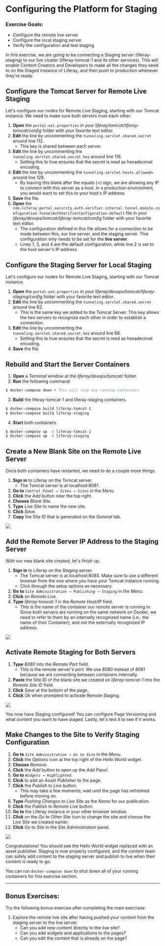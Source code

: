 # Configuring the Platform for Staging 

<div class="ahead">
	<h3>Exercise Goals:</h3>
		<ul>
			<li>Configure the remote live server</li>
			<li>Configure the local staging server</li>
			<li>Verify the configuration and test staging</li>
		</ul>
</div>

In this exercise, we are going to be connecting a Staging server (liferay-staging) to our live cluster (liferay-tomcat-1 and its other services). This will enable Content Creators and Developers to make all the changes they need to on the Staged instance of Liferay, and then push to production whenever they're ready.

## Configure the Tomcat Server for Remote Live Staging

Let's configure our nodes for Remote Live Staging, starting with our Tomcat instance. We need to make sure both servers trust each other.

1. **Open** the `portal-ext.properties` in your *liferay/tomcat/liferay-tomcat/config* folder with your favorite text editor.
2. **Edit** the line by uncommenting the `tunneling.servlet.shared.secret` around line 112.
	- This key is shared between each server.
3. **Edit** the line by uncommenting the `tunneling.servlet.shared.secret.hex` around line 118.
	- Setting this to true ensures that the secret is read as hexadecimal encoding.
4. **Edit** the line by uncommenting the `tunneling.servlet.hosts.allowed=` around line 128.
	- By leaving this blank after the equals (=) sign, we are allowing any IP to connect with this server as a host. In a production environment, you would want to set this to your host's IP address.
5. **Save** the file.
6. **Open** the `com.liferay.portal.security.auth.verifier.internal.tunnel.module.configuration.TunnelAuthVerifierConfiguration-default` file in your *liferay/devops/tomcat/liferay-tomcat/config* folder with your favorite text editor.
	- The configuration defined in this file allows for a connection to be made between this, our live server, and the staging server. This configuration only needs to be set for the **live server**.
	- Lines 1, 3, and 4 are the default configuration, while line 2 is set to the host server's IP address.

## Configure the Staging Server for Local Staging

Let's configure our nodes for Remote Live Staging, starting with our Tomcat instance.

1. **Open** the `portal-ext.properties` in your *liferay/devops/tomcat/liferay-staging/config* folder with your favorite text editor.
1. **Edit** the line by uncommenting the `tunneling.servlet.shared.secret` around line 62.
	- This is the same key we added to the Tomcat Server. This key allows the two servers to recognize each other in order to establish a connection.
1. **Edit** the line by uncommenting the `tunneling.servlet.shared.secret.hex` around line 68.
	- Setting this to true ensures that the secret is read as hexadecimal encoding.
1. **Save** the file.

## Rebuild and Start the Server Containers

1. **Open** a _Terminal_ window at the _liferay/devops/tomcat/_ folder.
2. **Run** the following command:
```bash
$ docker-compose down # This will stop any running containers
```
3. **Build** the liferay-tomcat-1 and liferay-staging containers.
```bash
$ docker-compose build liferay-tomcat-1
$ docker-compose build liferay-staging
```
4. **Start** both containers.
```bash
$ docker-compose up -d liferay-tomcat-1 
$ docker-compose up -d liferay-staging
```

## Create a New Blank Site on the Remote Live Server

Once both containers have restarted, we need to do a couple more things.

1. **Sign in** to Liferay on the Tomcat server.
    - The Tomcat server is at localhost:8081.
2. **Go to** _`Control Panel → Sites → Sites`_ in the *Menu*.
3. **Click** the *Add* button near the top right.
4. **Choose** _Blank Site_.
5. **Type** *Live Site* to name the new site.
6. **Click** *Save*.
7. **Copy** the Site ID that is generated on the _General_ tab.

<img src="../images/blank_site.png" style="max-width: 100%">

## Add the Remote Server IP Address to the Staging Server

With our new blank site created, let's finish up.

1. **Sign in** to Liferay on the Staging server.
    - The Tomcat server is at localhost:8085. Make sure to use a different browser from the one where you have your Tomcat instance running.
    - Click through the setup options as necessary.
2. **Go to** _`Site Administration → Publishing → Staging`_ in the *Menu*.
3. **Click** on *Remote Live*.
4. **Type** *liferay-tomcat-1* in the *Remote Host/IP* field.
    - This is the name of the container our remote server is running in. Since both servers are running on the same network on Docker, we need to refer to them by an internally recognized name (i.e., the name of their Container), and not the externally recognized IP address.

<img src="../images/chapter-2/remote-host-ip.png" style="max-width: 100%">

## Activate Remote Staging for Both Servers

1. **Type**  *8080* into the *Remote Port* field.
    - This is the remote server's port. We use *8080* instead of *8081* because we are connecting between containers internally.
2. **Paste** the Site ID of the blank site we created on _liferay-tomcat-1_ into the *Remote Site ID* field.
3. **Click** _Save_ at the bottom of the page.
4. **Click** *Ok* when prompted to activate Remote Staging.

<img src="../images/remote-staging.png" style="max-width: 100%">

You now have Staging configured! You can configure Page Versioning and what content you want to have staged. Lastly, let's test it to see if it works.

## Make Changes to the Site to Verify Staging Configuration

1. **Go to** _`Site Administration → Go to Site`_ in the *Menu*.
2. **Click** the *Options* icon at the top right of the *Hello World* widget.
3. **Choose** *Remove*.
4. **Click** the *Add* button to open up the *Add Panel*.
5. **Go to** _`Widgets → Highlighted`_.
6. **Click** to add an *Asset Publisher* to the page.
7. **Click** the *Publish to Live* button.
	- This may take a few moments; wait until the page has refreshed before moving on.
8. **Type** _Pushing Changes to Live Site_ as the _Name_ for our publication.
9. **Click** the _Publish to Remote Live_ button.
10. **Go to** the Liferay instance in your other browser window.
11. **Click** on the _Go to Other Site_ icon to change the site and choose the _Live Site_ we created earlier.
12. **Click** *Go to Site* in the _Site Administration_ panel.

<img src="../images/live-site.png" style="max-width: 100%">

Congratulations! You should see the Hello World widget replaced with an asset publisher. Staging is now properly configured, and the content team can safely add content to the staging server and publish to live when their content is ready to go.

You can run `docker-compose down` to shut down all of your running containers for this exercise section.

---

## Bonus Exercises: 

Try the following bonus exercise after completing the main exercises:

1. Explore the remote live site after having pushed your content from the staging server to the live server.
	- Can you add new content directly to the live site?
	- Can you add widgets and applications to the pages?
	- Can you edit the content that is already on the page?
